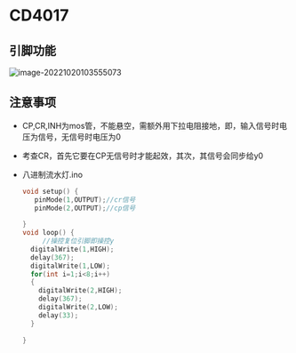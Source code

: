 # CD4017

## 引脚功能

![image-20221020103555073](https://s2.loli.net/2022/10/20/oSrnBTV5hFfbEYs.png)

## 注意事项

* CP,CR,INH为mos管，不能悬空，需额外用下拉电阻接地，即，输入信号时电压为信号，无信号时电压为0

* 考查CR，首先它要在CP无信号时才能起效，其次，其信号会同步给y0

* 八进制流水灯.ino

  ~~~c++
  void setup() {
     pinMode(1,OUTPUT);//cr信号
     pinMode(2,OUTPUT);//cp信号
    
  }
  void loop() {	
       //操控复位引脚即操控y
    digitalWrite(1,HIGH);
    delay(367);
    digitalWrite(1,LOW);
    for(int i=1;i<8;i++)
    {
      digitalWrite(2,HIGH);
      delay(367);
      digitalWrite(2,LOW);
      delay(33);
    }
   
  }
  
  ~~~